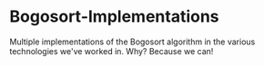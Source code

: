 # Bogosort-Implementations
Multiple implementations of the Bogosort algorithm in the various technologies we've worked in. Why? Because we can!
